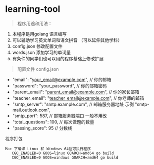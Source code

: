 # learning-tool

> 程序用途和用法： 
1. 本程序是用golang 语言编写
2. 可以辅助学习英文单词和语文拼音 （可以延伸其他学科）
3. config.json 修改配置文件
4. words.json 添加学习的单词量
5. 有条件的同学们也可以用的程序基础上修改扩展



> 配置文件 config.json

- "email": "your_email@example.com",  // 你的邮箱
- "password": "your_password",     // 你的邮箱密码
- "parent_email": "parent_email@example.com",  // 你的家长邮箱
- "teacher_email": "teacher_email@example.com", //  你老师的邮箱
- "smtp_server": "smtp.example.com", // 邮箱服务器地址 示例  "smtp-mail.outlook.com",
- "smtp_port": 587,   // 邮箱服务器端口   一般不用改
- "total_questions": 100,    // 每次做题的数量
- "passing_score": 95  // 分数线



程序打包
``` 
Mac 下编译 Linux 和 Windows 64位可执行程序
   CGO_ENABLED=0 GOOS=linux GOARCH=amd64 go build   
   CGO_ENABLED=0 GOOS=windows GOARCH=amd64 go build
```

